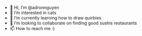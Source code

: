 - 👋 Hi, I’m @adronnguyen
- 👀 I’m interested in cats
- 🌱 I’m currently learning how to draw quirbies
- 💞️ I’m looking to collaborate on finding good sushis restaurants
- 📫 How to reach me :)

<!---
adronnguyen/adronnguyen is a ✨ special ✨ repository because its `README.md` (this file) appears on your GitHub profile.
You can click the Preview link to take a look at your changes.
--->
